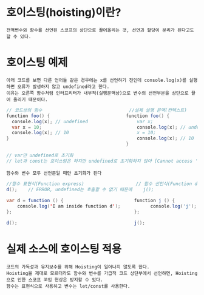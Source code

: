 # 호이스팅(hoisting)이란?
~~~
전역변수와 함수를 선언된 스코프의 상단으로 끌어올리는 것, 선언과 할당이 분리가 된다고도 할 수 있다.
~~~

# 호이스팅 예제
~~~
아래 코드를 보면 다른 언어들 같은 경우에는 x를 선언하기 전인데 console.log(x)를 실행하면 오류가 발생하지 않고 undefined라고 한다.
이유는 오른쪽 함수처럼 인터프리터가 내부적(실행문맥상)으로 변수의 선언부분을 상단으로 끌어 올리기 때문이다.
~~~
~~~java script 
// 코드상의 함수                                //실제 실행 문맥(컨텍스트)
function foo() {                            function foo() {
  console.log(x); // undefined                  var x;
  var x = 10;                                   console.log(x); // undefined
  console.log(x); // 10                         x = 10;
}                                               console.log(x); // 10
                                            }  
                                            
// var만 undefined로 초기화
// let과 const는 호이스팅은 하지만 undefined로 초기화하지 않아 [Cannot access 'x' before initialization]에러가 발생한다
~~~

~~~
함수와 변수 모두 선언문일 때만 초기화가 된다
~~~
~~~java script
//함수 표현식(Function express)                   // 함수 선언식(Function declaration)      // 함수 선언시 실제 실행문맥(컨택스트)
d();	// ERROR, undefined는 호출할 수 없기 때문에    j();                                   function j () {
                                                                                           console.log('j');
var d = function () {                          function j () {                         }
	console.log('I am inside function d');           console.log('j');                   
};                                             };                                      j();

d();                                           j();                                    j();
~~~
<!-- # 호이스팅은 왜 발생하는가? 

인터프리터가 변수와 함수의 메모리 공간을 선언 전에 미리 할당하는 것을 의미합니다
인터프리터가 실행전에 실행 문맥(컨텍스트)를 만들기위해 최초에 처음부터 끝까지 훑어 나가며 변수 정보를 수집하는데,
실행 컨텍스트가 관여할 코드들은 실행되기 전의 상태이지만 자바스크립트 엔진은 이미 해당 환경에 속한 코드의 변수명들을 모두 알고 있게 됩니다.
https://www.zigae.com/javascript-basic/
https://poiemaweb.com/js-execution-context
# 컨텍스트는 무엇이고 왜 이런 동작을 하는가? -->
                                     
                                     
# 실제 소스에 호이스팅 적용
~~~
코드의 가독성과 유지보수를 위해 Hoisting이 일어나지 않도록 한다. 
Hoisting을 제대로 모르더라도 함수와 변수를 가급적 코드 상단부에서 선언하면, Hoisting으로 인한 스코프 꼬임 현상은 방지할 수 있다.
함수는 표현식으로 사용하고 변수는 let/const를 사용한다.
~~~
                                            
                                            
